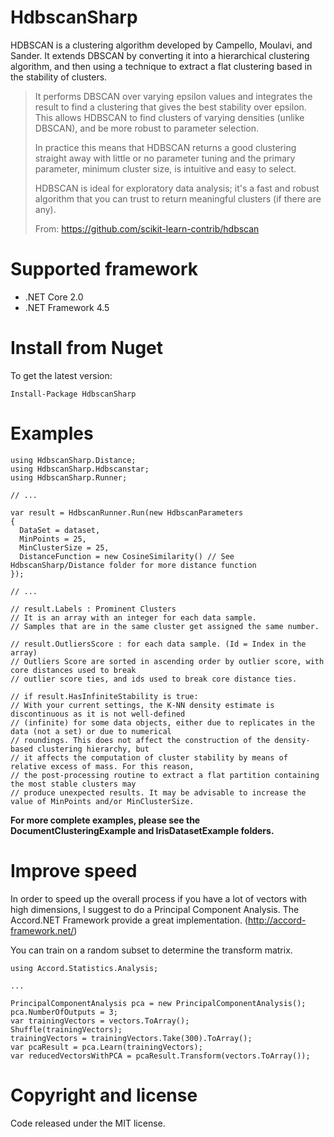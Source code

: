 # HdbscanSharp
HDBSCAN is a clustering algorithm developed by Campello, Moulavi, and Sander. It extends DBSCAN by converting it into a hierarchical clustering algorithm, and then using a technique to extract a flat clustering based in the stability of clusters.

> It performs DBSCAN over varying epsilon values and integrates the result to find a clustering that gives the best stability over epsilon. This allows HDBSCAN to find clusters of varying densities (unlike DBSCAN), and be more robust to parameter selection.
> 
> In practice this means that HDBSCAN returns a good clustering straight away with little or no parameter tuning and the primary parameter, minimum cluster size, is intuitive and easy to select.
> 
> HDBSCAN is ideal for exploratory data analysis; it's a fast and robust algorithm that you can trust to return meaningful clusters (if there are any).
> 
> From: https://github.com/scikit-learn-contrib/hdbscan

# Supported framework
- .NET Core 2.0
- .NET Framework 4.5

# Install from Nuget
To get the latest version:
```
Install-Package HdbscanSharp
```

# Examples
```
using HdbscanSharp.Distance;
using HdbscanSharp.Hdbscanstar;
using HdbscanSharp.Runner;

// ...

var result = HdbscanRunner.Run(new HdbscanParameters
{
  DataSet = dataset,
  MinPoints = 25,
  MinClusterSize = 25,
  DistanceFunction = new CosineSimilarity() // See HdbscanSharp/Distance folder for more distance function
});

// ...

// result.Labels : Prominent Clusters
// It is an array with an integer for each data sample.
// Samples that are in the same cluster get assigned the same number.

// result.OutliersScore : for each data sample. (Id = Index in the array)
// Outliers Score are sorted in ascending order by outlier score, with core distances used to break
// outlier score ties, and ids used to break core distance ties.

// if result.HasInfiniteStability is true:
// With your current settings, the K-NN density estimate is discontinuous as it is not well-defined
// (infinite) for some data objects, either due to replicates in the data (not a set) or due to numerical
// roundings. This does not affect the construction of the density-based clustering hierarchy, but
// it affects the computation of cluster stability by means of relative excess of mass. For this reason,
// the post-processing routine to extract a flat partition containing the most stable clusters may
// produce unexpected results. It may be advisable to increase the value of MinPoints and/or MinClusterSize.
```

**For more complete examples, please see the DocumentClusteringExample and IrisDatasetExample folders.**

# Improve speed

In order to speed up the overall process if you have a lot of vectors with high dimensions, I suggest to do a Principal Component Analysis.
The Accord.NET Framework provide a great implementation. (http://accord-framework.net/)

You can train on a random subset to determine the transform matrix.

```
using Accord.Statistics.Analysis;

...

PrincipalComponentAnalysis pca = new PrincipalComponentAnalysis();
pca.NumberOfOutputs = 3;
var trainingVectors = vectors.ToArray();
Shuffle(trainingVectors);
trainingVectors = trainingVectors.Take(300).ToArray();
var pcaResult = pca.Learn(trainingVectors);
var reducedVectorsWithPCA = pcaResult.Transform(vectors.ToArray());
```

# Copyright and license
Code released under the MIT license.
